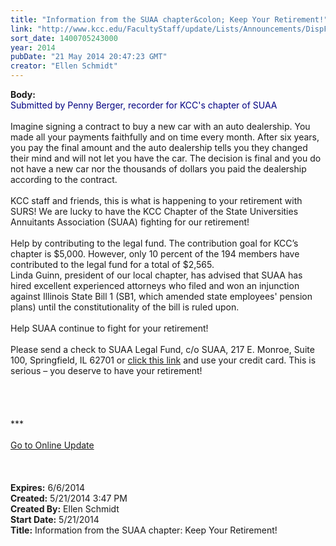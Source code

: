 ```yaml
---
title: "Information from the SUAA chapter&colon; Keep Your Retirement!"
link: "http://www.kcc.edu/FacultyStaff/update/Lists/Announcements/DispForm.aspx?ID=1525"
sort_date: 1400705243000
year: 2014
pubDate: "21 May 2014 20:47:23 GMT"
creator: "Ellen Schmidt"
---
```


<div><b>Body:</b> <div class="ExternalClassC4A458DAD7174510B39379993A5673BC"><div><font color="#000080">Submitted by Penny Berger, recorder for KCC's chapter of SUAA </font></div>
<div> </div>
<div>Imagine signing a contract to buy a new car with an auto dealership. You made all your payments faithfully and on time every month. After six years, you pay the final amount and the auto dealership tells you they changed their mind and will not let you have the car. The decision is final and you do not have a new car nor the thousands of dollars you paid the dealership according to the contract.</div>
<div><br />KCC staff and friends, this is what is happening to your retirement with SURS! We are lucky to have the KCC Chapter of the State Universities Annuitants Association (SUAA) fighting for our retirement! </div>
<div> </div>
<div>Help by contributing to the legal fund. The contribution goal for KCC’s chapter is $5,000. However, only 10 percent of the 194 members have contributed to the legal fund for a total of $2,565.<br /></div>
<div>Linda Guinn, president of our local chapter, has advised that SUAA has hired excellent experienced attorneys who filed and won an injunction against Illinois State Bill 1 (SB1, which amended state employees' pension plans) until the constitutionality of the bill is ruled upon. </div>
<div> </div>
<div>Help SUAA continue to fight for your retirement! </div>
<div><br />Please send a check to SUAA Legal Fund, c/o SUAA, 217 E. Monroe, Suite 100, Springfield, IL 62701 or <a href="http://www.suaa.org/SUAALegalFundDonationForm.php">click this link</a> and use your credit card. This is serious – you deserve to have your retirement!</div>
<div> </div>
<div> </div>
<div> </div>
<div>
<div><br /></div>
<div></div>
<div>
<div></div>
<div>
<div></div>
<div></div>
<div>***</div>
<div> </div>
<div></div>
<div></div>
<div></div>
<div></div>
<div><a href="/FacultyStaff/update/Pages/dailyupdate.aspx">Go to Online Update</a></div>
<div></div></div></div></div>
<div> </div>
<div><br /> </div></div></div>
<div><b>Expires:</b> 6/6/2014</div>
<div><b>Created:</b> 5/21/2014 3:47 PM</div>
<div><b>Created By:</b> Ellen Schmidt</div>
<div><b>Start Date:</b> 5/21/2014</div>
<div><b>Title:</b> Information from the SUAA chapter: Keep Your Retirement!</div>
